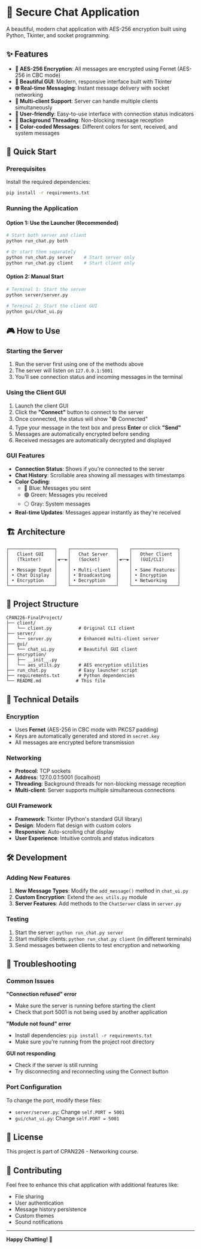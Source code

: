 # 🔐 Secure Chat Application

A beautiful, modern chat application with AES-256 encryption built using Python, Tkinter, and socket programming.

## ✨ Features

- **🔐 AES-256 Encryption**: All messages are encrypted using Fernet (AES-256 in CBC mode)
- **🎨 Beautiful GUI**: Modern, responsive interface built with Tkinter
- **🌐 Real-time Messaging**: Instant message delivery with socket networking
- **👥 Multi-client Support**: Server can handle multiple clients simultaneously
- **📱 User-friendly**: Easy-to-use interface with connection status indicators
- **🔄 Background Threading**: Non-blocking message reception
- **🎯 Color-coded Messages**: Different colors for sent, received, and system messages

## 🚀 Quick Start

### Prerequisites

Install the required dependencies:

```bash
pip install -r requirements.txt
```

### Running the Application

#### Option 1: Use the Launcher (Recommended)
```bash
# Start both server and client
python run_chat.py both

# Or start them separately
python run_chat.py server    # Start server only
python run_chat.py client    # Start client only
```

#### Option 2: Manual Start
```bash
# Terminal 1: Start the server
python server/server.py

# Terminal 2: Start the client GUI
python gui/chat_ui.py
```

## 🎮 How to Use

### Starting the Server
1. Run the server first using one of the methods above
2. The server will listen on `127.0.0.1:5001`
3. You'll see connection status and incoming messages in the terminal

### Using the Client GUI
1. Launch the client GUI
2. Click the **"Connect"** button to connect to the server
3. Once connected, the status will show "🟢 Connected"
4. Type your message in the text box and press **Enter** or click **"Send"**
5. Messages are automatically encrypted before sending
6. Received messages are automatically decrypted and displayed

### GUI Features
- **Connection Status**: Shows if you're connected to the server
- **Chat History**: Scrollable area showing all messages with timestamps
- **Color Coding**: 
  - 🔵 Blue: Messages you sent
  - 🟢 Green: Messages you received
  - ⚪ Gray: System messages
- **Real-time Updates**: Messages appear instantly as they're received

## 🏗️ Architecture

```
┌─────────────────┐    ┌─────────────────┐    ┌─────────────────┐
│   Client GUI    │    │   Chat Server   │    │   Other Client  │
│   (Tkinter)     │◄──►│   (Socket)      │◄──►│   (GUI/CLI)     │
│                 │    │                 │    │                 │
│ • Message Input │    │ • Multi-client  │    │ • Same Features │
│ • Chat Display  │    │ • Broadcasting  │    │ • Encryption    │
│ • Encryption    │    │ • Decryption    │    │ • Networking    │
└─────────────────┘    └─────────────────┘    └─────────────────┘
```

## 📁 Project Structure

```
CPAN226-FinalProject/
├── client/
│   └── client.py          # Original CLI client
├── server/
│   └── server.py          # Enhanced multi-client server
├── gui/
│   └── chat_ui.py         # Beautiful GUI client
├── encryption/
│   ├── __init__.py
│   └── aes_utils.py       # AES encryption utilities
├── run_chat.py            # Easy launcher script
├── requirements.txt       # Python dependencies
└── README.md             # This file
```

## 🔧 Technical Details

### Encryption
- Uses **Fernet** (AES-256 in CBC mode with PKCS7 padding)
- Keys are automatically generated and stored in `secret.key`
- All messages are encrypted before transmission

### Networking
- **Protocol**: TCP sockets
- **Address**: 127.0.0.1:5001 (localhost)
- **Threading**: Background threads for non-blocking message reception
- **Multi-client**: Server supports multiple simultaneous connections

### GUI Framework
- **Framework**: Tkinter (Python's standard GUI library)
- **Design**: Modern flat design with custom colors
- **Responsive**: Auto-scrolling chat display
- **User Experience**: Intuitive controls and status indicators

## 🛠️ Development

### Adding New Features
1. **New Message Types**: Modify the `add_message()` method in `chat_ui.py`
2. **Custom Encryption**: Extend the `aes_utils.py` module
3. **Server Features**: Add methods to the `ChatServer` class in `server.py`

### Testing
1. Start the server: `python run_chat.py server`
2. Start multiple clients: `python run_chat.py client` (in different terminals)
3. Send messages between clients to test encryption and networking

## 🐛 Troubleshooting

### Common Issues

**"Connection refused" error**
- Make sure the server is running before starting the client
- Check that port 5001 is not being used by another application

**"Module not found" error**
- Install dependencies: `pip install -r requirements.txt`
- Make sure you're running from the project root directory

**GUI not responding**
- Check if the server is still running
- Try disconnecting and reconnecting using the Connect button

### Port Configuration
To change the port, modify these files:
- `server/server.py`: Change `self.PORT = 5001`
- `gui/chat_ui.py`: Change `self.PORT = 5001`

## 📝 License

This project is part of CPAN226 - Networking course.

## 🤝 Contributing

Feel free to enhance this chat application with additional features like:
- File sharing
- User authentication
- Message history persistence
- Custom themes
- Sound notifications

---

**Happy Chatting! 🎉** 

